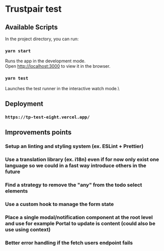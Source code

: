 # Trustpair test

## Available Scripts

In the project directory, you can run:

### `yarn start`

Runs the app in the development mode.\
Open [http://localhost:3000](http://localhost:3000) to view it in the browser.

### `yarn test`

Launches the test runner in the interactive watch mode.\

## Deployment

### `https://tp-test-eight.vercel.app/`

## Improvements points

### Setup an linting and styling system (ex. ESLint + Prettier)

### Use a translation library (ex. i18n) even if for now only exist one language so we could in a fast way introduce others in the future

### Find a strategy to remove the "any" from the todo select elements

### Use a custom hook to manage the form state

### Place a single modal/notification component at the root level and use for example Portal to update is content (could also be use using context)

### Better error handling if the fetch users endpoint fails
